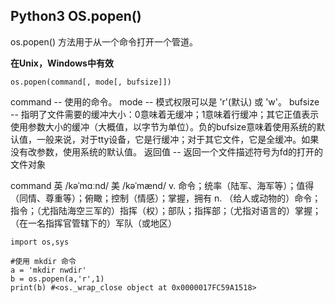 ## Python3 OS.popen()

os.popen() 方法用于从一个命令打开一个管道。

**在Unix，Windows中有效**

```
os.popen(command[, mode[, bufsize]])
```

command -- 使用的命令。
mode -- 模式权限可以是 'r'(默认) 或 'w'。
bufsize -- 指明了文件需要的缓冲大小：0意味着无缓冲；1意味着行缓冲；其它正值表示使用参数大小的缓冲（大概值，以字节为单位）。负的bufsize意味着使用系统的默认值，一般来说，对于tty设备，它是行缓冲；对于其它文件，它是全缓冲。如果没有改参数，使用系统的默认值。
返回值 -- 返回一个文件描述符号为fd的打开的文件对象

command 英 /kəˈmɑːnd/  美 /kəˈmænd/ v. 命令；统率（陆军、海军等）；值得（同情、尊重等）；俯瞰；控制（情感）；掌握，拥有 n. （给人或动物的）命令；指令；（尤指陆海空三军的）指挥（权）；部队；指挥部；（尤指对语言的）掌握；（在一名指挥官管辖下的）军队（或地区）

```
import os,sys

#使用 mkdir 命令
a = 'mkdir nwdir'
b = os.popen(a,'r',1)
print(b) #<os._wrap_close object at 0x0000017FC59A1518>
```